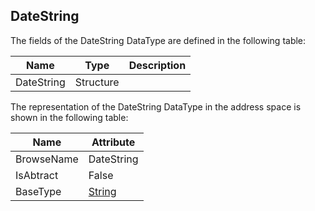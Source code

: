 <!-- datatype -->
## DateString
<!-- end of description -->
The fields of the DateString DataType are defined in the following table:  

|Name|Type|Description|
|---|---|---|
|DateString|Structure||

The representation of the DateString DataType in the address space is shown in the following table:  

|Name|Attribute|
|---|---|
|BrowseName|DateString|
|IsAbtract|False|
|BaseType|[String](../../../Part3/DataTypes/String/readme.md)|

